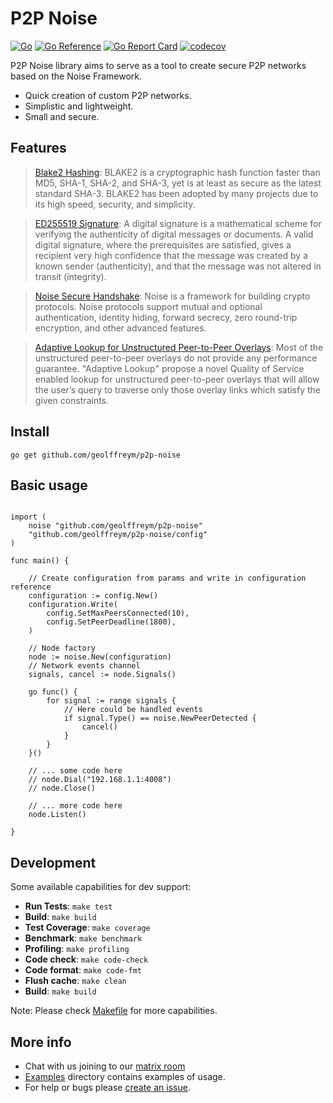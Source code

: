 # P2P Noise

[![Go](https://github.com/geolffreym/p2p-noise/actions/workflows/go.yml/badge.svg)](https://github.com/geolffreym/p2p-noise/actions/workflows/go.yml)
[![Go Reference](https://pkg.go.dev/badge/github.com/geolffreym/p2p-noise.svg)](https://pkg.go.dev/github.com/geolffreym/p2p-noise)
[![Go Report Card](https://goreportcard.com/badge/github.com/geolffreym/p2p-noise)](https://goreportcard.com/report/github.com/geolffreym/p2p-noise)
[![codecov](https://codecov.io/gh/geolffreym/p2p-noise/branch/main/graph/badge.svg?token=TAI49WYVTS)](https://codecov.io/gh/geolffreym/p2p-noise)

P2P Noise library aims to serve as a tool to create secure P2P networks based on the Noise Framework.

* Quick creation of custom P2P networks.
* Simplistic and lightweight.
* Small and secure.

## Features

> [Blake2 Hashing](https://www.blake2.net/):
BLAKE2 is a cryptographic hash function faster than MD5, SHA-1, SHA-2, and SHA-3, yet is at least as secure as the latest standard SHA-3. BLAKE2 has been adopted by many projects due to its high speed, security, and simplicity.

> [ED255519 Signature](https://ed25519.cr.yp.to/):
A digital signature is a mathematical scheme for verifying the authenticity of digital messages or documents. A valid digital signature, where the prerequisites are satisfied, gives a recipient very high confidence that the message was created by a known sender (authenticity), and that the message was not altered in transit (integrity).

> [Noise Secure Handshake](http://www.noiseprotocol.org/):
Noise is a framework for building crypto protocols. Noise protocols support mutual and optional authentication, identity hiding, forward secrecy, zero round-trip encryption, and other advanced features.

> [Adaptive Lookup for Unstructured Peer-to-Peer Overlays](https://arxiv.org/pdf/1509.04417.pdf):
Most of the unstructured peer-to-peer overlays do not provide any performance guarantee. "Adaptive Lookup" propose a novel Quality of Service enabled lookup for unstructured peer-to-peer overlays that will allow the user’s query to traverse only those overlay links which satisfy the given constraints.

## Install

```
go get github.com/geolffreym/p2p-noise
```

## Basic usage

```package main

import (
	noise "github.com/geolffreym/p2p-noise"
	"github.com/geolffreym/p2p-noise/config"
)

func main() {

	// Create configuration from params and write in configuration reference
	configuration := config.New()
	configuration.Write(
		config.SetMaxPeersConnected(10),
		config.SetPeerDeadline(1800),
	)

	// Node factory
	node := noise.New(configuration)
	// Network events channel
	signals, cancel := node.Signals()

	go func() {
		for signal := range signals {
			// Here could be handled events
			if signal.Type() == noise.NewPeerDetected {
				cancel()
			}
		}
	}()

	// ... some code here
	// node.Dial("192.168.1.1:4008")
	// node.Close()

	// ... more code here
	node.Listen()

}

```

## Development

Some available capabilities for dev support:

* **Run Tests**: `make test`
* **Build**: `make build`
* **Test Coverage**: `make coverage`
* **Benchmark**: `make benchmark`
* **Profiling**: `make profiling`
* **Code check**: `make code-check`
* **Code format**: `make code-fmt`
* **Flush cache**: `make clean`
* **Build**: `make build`

Note: Please check [Makefile](https://github.com/geolffreym/p2p-noise/Makefile) for more capabilities.  

## More info

* Chat with us joining to our [matrix room](https://matrix.to/#/!XgrTEPPGsKCPvdtDeC:matrix.org?via=matrix.org)
* [Examples](https://github.com/geolffreym/p2p-noise) directory contains examples of usage.
* For help or bugs please [create an issue](https://github.com/geolffreym/p2p-noise/issues).
